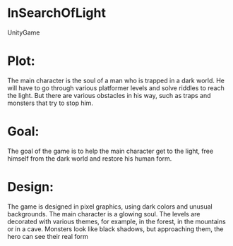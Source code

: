 # InSearchOfLight
UnityGame

# Plot:
The main character is the soul of a man who is trapped in a dark world. 
He will have to go through various platformer levels and
solve riddles to reach the light. But there are
various obstacles in his way, such as traps and monsters that try to stop him.

# Goal:
The goal of the game is to help the main character get to the light, free himself from the dark world
and restore his human form.

# Design:
The game is designed in pixel graphics, using dark colors and unusual backgrounds. 
The main character is a glowing soul. The levels are decorated with various themes, for example, in the forest, in the mountains or in a cave. 
Monsters look like black shadows, but approaching them, the hero can see their real form

